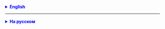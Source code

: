 <details style="margin-top: 16px">
  <summary style="cursor: pointer; color: blue;"><b>English</b></summary>

**Task 0.**
Read the theory for the lesson.
Try to find someone to whom you could explain the concept of OOP.

**Task 1.**
Create a Pet class with private fields:
- id
- view
- age
- nickname

Standard methods:
- constructor for all fields;
- getters and setters for all fields;
- toString method.

Additional methods:
- sleep
- There is
- make sound
- play
- walk

In the PetAppl class, create several pet instances.
Display the day lived.

**Task 2.**
Create a Student class with private fields:
- id
- Name
- surname
- year of birth
- specialization

Standard methods:
- constructor for all fields;
- getters and setters for all fields;
- display method.

Additional methods:
- study
- take a vacation
- pass the exam
- ...

In the StudentAppl class, create several students.
Display the learning process.

**Task 3.(*)**
Create a ``QuadraticEquation`` class in the ``equation.model`` package.
In this class, define the fields ``private double a; private double b; private double c;``.
Create a constructor ``public QuadraticEquation(double a, double b, double c)``
to initialize fields. Create getters and setters.
Create a ``public void display()`` method to print a quadratic equation to the console.
Create methods ``public double delta()`` and ``public int quantityRoots()``
to calculate the discriminant and the number of solutions to the equation, respectively.

Create a class ``EquationAppl`` in the ``equation`` package with the main method.
In the main method, create several instances of ``QuadraticEquation`` and print for each
of which are the results of the display, delta, quantityRoots methods.

</details>

<hr>

<details style="margin-top: 16px">
  <summary style="cursor: pointer; color: blue;"><b>На русском</b></summary>

**Задача 0.**
Прочитать теорию к занятию.
Постараться найти кого-то, кому бы вы объяснили концепцию ООП, как вы ее поняли.

**Задача 1.**
Зарегистрироваться на gitHub.com

**Задача 2.**
Создать класс Pet (Домашнее животное) с приватными полями:
- id
- вид
- возраст
- кличка

Стандартные методы:
- конструктор на все поля;
- геттеры и сеттеры на все поля;
- метод toString.

Дополнительные методы:
- спать
- есть
- делать звук
- играть
- гулять

В классе PetAppl создать несколько экземпляров домашних животных.
Отобразить прожитый день.

**Задача 3.**
Создать класс Студент (Student) с приватными полями:
- id
- имя
- фамилия
- год рождения
- специализация

Стандартные методы:
- конструктор на все поля;
- геттеры и сеттеры на все поля;
- метод display.

Дополнительные методы:
- учиться
- взять отпуск
- сдать экзамен
- ...

В классе StudentAppl создать несколько студентов.
Отобразить процесс учебы.

**Задача 4.(*)**
Создать класс ``QuadraticEquation`` в пакете ``equation.model``.
В этом классе определить поля ``private double a; private double b; private double c;``.
Создать конструктор ``public QuadraticEquation(double a, double b, double c)``
для инициализации полей. Создать геттеры и сеттеры.
Создать метод ``public void display()`` для печати в консоль квадратного уравнения.
Создать методы ``public double delta()`` и ``public int quantityRoots()``
для вычисления дискриминанта и количества решений уравнения соответственно.

Создать клас ``EquationAppl`` в пакете ``equation`` с методом main.
В методе main создать несколько экземпляров ``QuadraticEquation`` и вывести для каждого
из них результаты работы методов display, delta, quantityRoots.

</details>
